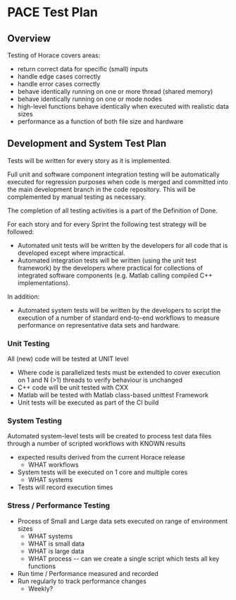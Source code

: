 # PACE Test Plan

## Overview

Testing of Horace covers areas:

- return correct data for specific (small) inputs
- handle edge cases correctly
- handle error cases correctly
- behave identically running on one or more thread (shared memory)
- behave identically running on one or mode nodes
- high-level functions behave identically when executed with realistic data sizes
- performance as a function of both file size and hardware

## Development and System Test Plan

Tests will be written for every story as it is implemented.

Full unit and software component integration testing will be automatically executed for regression purposes when code is merged and committed into the main development branch in the code repository. This will be complemented by manual testing as necessary.

The completion of all testing activities is a part of the Definition of Done. 

For each story and for every Sprint the following test strategy will be followed:

-	Automated unit tests will be written by the developers for all code that is developed except where impractical.
-	Automated integration tests will be written (using the unit test framework) by the developers where practical for collections of integrated software components (e.g. Matlab calling compiled C++ implementations).

In addition:

-	Automated system tests will be written by the developers to script the execution of a number of standard end-to-end workflows to measure performance on representative data sets and hardware.

### Unit Testing

All (new) code will be tested at UNIT level

- Where code is parallelized tests must be extended to cover execution on 1 and N (>1) threads to verify behaviour is unchanged
- C++ code will be unit tested with CXX
- Matlab will be tested with Matlab class-based unittest Framework
- Unit tests will be executed as part of the CI build

### System Testing

Automated system-level tests will be created to process test data files through a number of scripted workflows with KNOWN results 

- expected results derived from the current Horace release
	- WHAT workflows
- System tests will be executed on 1 core and multiple cores
	- WHAT systems
- Tests will record execution times

### Stress / Performance Testing

- Process of Small and Large data sets executed on range of environment sizes
	- WHAT systems
	- WHAT is small data
	- WHAT is large data
	- WHAT process -- can we create a single script which tests all key functions
- Run time / Performance measured and recorded
- Run regularly to track performance changes
	- Weekly?


